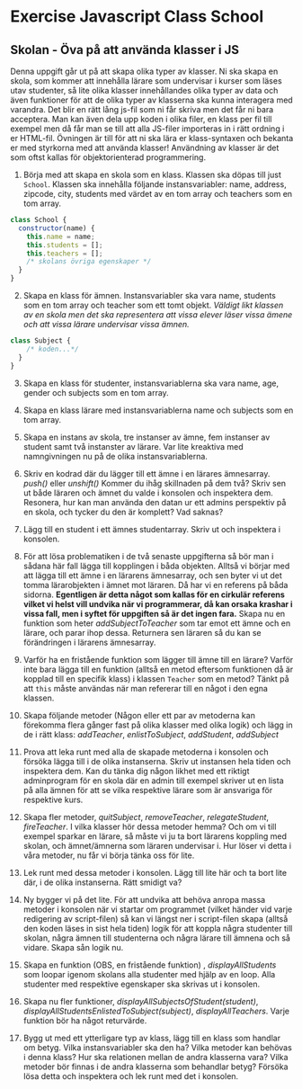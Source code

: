 # Exercise Javascript Class School

## Skolan - Öva på att använda klasser i JS

Denna uppgift går ut på att skapa olika typer av klasser. Ni ska skapa en skola, som kommer att innehålla lärare som undervisar i kurser som läses utav studenter, så lite olika klasser innehållandes olika typer av data och även funktioner för att de olika typer av klasserna ska kunna interagera med varandra. Det blir en rätt lång js-fil som ni får skriva men det får ni bara acceptera. Man kan även dela upp koden i olika filer, en klass per fil till exempel men då får man se till att alla JS-filer importeras in i rätt ordning i er HTML-fil. Övningen är till för att ni ska lära er klass-syntaxen och bekanta er med styrkorna med att använda klasser! Användning av klasser är det som oftst kallas för objektorienterad programmering.

1. Börja med att skapa en skola som en klass. Klassen ska döpas till just `School`. Klassen ska innehålla följande instansvariabler: name, address, zipcode, city, students med värdet av en tom array och teachers som en tom array.

```js
class School {
  constructor(name) {
    this.name = name;
    this.students = [];
    this.teachers = [];
    /* skolans övriga egenskaper */
  }
}
```

2. Skapa en klass för ämnen. Instansvariabler ska vara name, students som en tom array och teacher som ett tomt objekt. _Väldigt likt klassen av en skola men det ska representera att vissa elever läser vissa ämene och att vissa lärare undervisar vissa ämnen._

```js
class Subject {
    /* koden...*/
  }
}
```
  
3.  Skapa en klass för studenter, instansvariablerna ska vara name, age, gender och subjects som en tom array.

4.  Skapa en klass lärare med instansvariablerna name och subjects som en tom array.

5.  Skapa en instans av skola, tre instanser av ämne, fem instanser av student samt två instanster av lärare. Var lite kreaktiva med namngivningen nu på de olika instansvariablerna.

6.  Skriv en kodrad där du lägger till ett ämne i en lärares ämnesarray. _push()_ eller _unshift()_ Kommer du ihåg skillnaden på dem två? Skriv sen ut både läraren och ämnet du valde i konsolen och inspektera dem. Resonera, hur kan man använda den datan ur ett admins perspektiv på en skola, och tycker du den är komplett? Vad saknas?

7.  Lägg till en student i ett ämnes studentarray. Skriv ut och inspektera i konsolen.

8.  För att lösa problematiken i de två senaste uppgifterna så bör man i sådana här fall lägga till kopplingen i båda objekten. Alltså vi börjar med att lägga till ett ämne i en lärarens ämnesarray, och sen byter vi ut det tomma lärarobjekten i ämnet mot läraren. Då har vi en referens på båda sidorna. **Egentligen är detta något som kallas för en cirkulär referens vilket vi helst vill undvika när vi programmerar, då kan orsaka krashar i vissa fall, men i syftet för uppgiften så är det ingen fara.** Skapa nu en funktion som heter _addSubjectToTeacher_ som tar emot ett ämne och en lärare, och parar ihop dessa. Returnera sen läraren så du kan se förändringen i lärarens ämnesarray.

9.  Varför ha en fristående funktion som lägger till ämne till en lärare? Varför inte bara lägga till en funktion (alltså en metod eftersom funktionen då är kopplad till en specifik klass) i klassen `Teacher` som en metod? Tänkt på att `this` måste användas när man refererar till en något i den egna klassen.

10. Skapa följande metoder (Någon eller ett par av metoderna kan förekomma flera gånger fast på olika klasser med olika logik) och lägg in de i rätt klass: _addTeacher_, _enlistToSubject_, _addStudent_, _addSubject_

11. Prova att leka runt med alla de skapade metoderna i konsolen och försöka lägga till i de olika instanserna. Skriv ut instansen hela tiden och inspektera dem. Kan du tänka dig någon likhet med ett riktigt adminprogram för en skola där en admin till exempel skriver ut en lista på alla ämnen för att se vilka respektive lärare som är ansvariga för respektive kurs.

12. Skapa fler metoder, _quitSubject_, _removeTeacher_, _relegateStudent_, _fireTeacher_. I vilka klasser hör dessa metoder hemma? Och om vi till exempel sparkar en lärare, så måste vi ju ta bort lärarens koppling med skolan, och ämnet/ämnerna som läraren undervisar i. Hur löser vi detta i våra metoder, nu får vi börja tänka oss för lite.

13. Lek runt med dessa metoder i konsolen. Lägg till lite här och ta bort lite där, i de olika instanserna. Rätt smidigt va?

14. Ny bygger vi på det lite. För att undvika att behöva anropa massa metoder i konsolen när vi startar om programmet (vilket händer vid varje redigering av script-filen) så kan vi längst ner i script-filen skapa (alltså den koden läses in sist hela tiden) logik för att koppla några studenter till skolan, några ämnen till studenterna och några lärare till ämnena och så vidare. Skapa sån logik nu.

15. Skapa en funktion (OBS, en fristående funktion) , _displayAllStudents_ som loopar igenom skolans alla studenter med hjälp av en loop. Alla studenter med respektive egenskaper ska skrivas ut i konsolen.

16. Skapa nu fler funktioner, _displayAllSubjectsOfStudent(student)_, _displayAllStudentsEnlistedToSubject(subject)_, _displayAllTeachers_. Varje funktion bör ha något returvärde.

17. Bygg ut med ett ytterligare typ av klass, lägg till en klass som handlar om betyg. Vilka instansvariabler ska den ha? Vilka metoder kan behövas i denna klass? Hur ska relationen mellan de andra klasserna vara? Vilka metoder bör finnas i de andra klasserna som behandlar betyg? Försöka lösa detta och inspektera och lek runt med det i konsolen.
